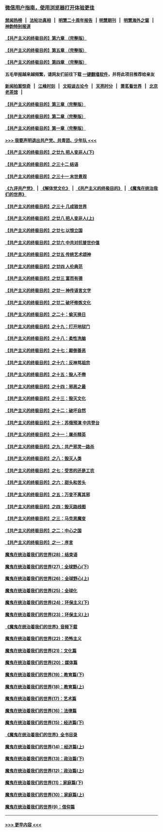 ### [微信用户指南，使用浏览器打开体验更佳](https://github.com/gfw-breaker/banned-news1/blob/master/indexes/wechat-guide.md?t=0)
#### [禁闻热榜](热点新闻.md?t=0)  &nbsp;&nbsp;|&nbsp;&nbsp; [法轮功真相](https://github.com/gfw-breaker/truth/blob/master/README.md?t=0) &nbsp;&nbsp;|&nbsp;&nbsp; [明慧二十周年报告](https://github.com/gfw-breaker/mh-reports/blob/master/README.md?t=0) &nbsp;&nbsp;|&nbsp;&nbsp;[明慧期刊](https://github.com/gfw-breaker/mh-qikan) &nbsp;&nbsp;|&nbsp;&nbsp; [明慧海外之窗](https://github.com/gfw-breaker/mh-news/blob/master/README.md?t=0) &nbsp;&nbsp;|&nbsp;&nbsp; [神韵特别报道](https://github.com/gfw-breaker/mh-news/blob/master/shenyun.md?t=0)
#### [【共产主义的终极目的】第六章 （完整版）](../pages/nsc422/n11428913.md?t=02122333) 
#### [【共产主义的终极目的】第五章 （完整版）](../pages/nsc422/n11428912.md?t=02122333) 
#### [【共产主义的终极目的】第四章 （完整版）](../pages/nsc422/n11428907.md?t=02122333) 
#### 五毛举报越来越频繁，请网友们前往下载 [一键翻墙软件](https://github.com/gfw-breaker/ssr-accounts)，并将此项目推荐给亲友
#### [新闻拍案惊奇](https://github.com/gfw-breaker/banned-news1/blob/master/pages/link4.md) &nbsp;&nbsp;|&nbsp;&nbsp; [江峰时刻](https://github.com/gfw-breaker/banned-news1/blob/master/pages/link4.md) &nbsp;&nbsp;|&nbsp;&nbsp; [文昭谈古论今](https://github.com/gfw-breaker/banned-news1/blob/master/pages/link4.md) &nbsp;&nbsp;|&nbsp;&nbsp; [天亮时分](https://github.com/gfw-breaker/banned-news1/blob/master/pages/link4.md) &nbsp;&nbsp;|&nbsp;&nbsp; [萧茗看世界](https://github.com/gfw-breaker/banned-news1/blob/master/pages/link4.md) &nbsp;&nbsp;|&nbsp;&nbsp; [北京老茶馆](https://github.com/gfw-breaker/banned-news1/blob/master/pages/link4.md) &nbsp;&nbsp;|&nbsp;&nbsp; 
#### [【共产主义的终极目的】第三章（完整版）](../pages/nsc422/n11428848.md?t=02122333) 
#### [【共产主义的终极目的】第二章（完整版）](../pages/nsc422/n11428831.md?t=02122333) 
#### [【共产主义的终极目的】第一章（完整版）](../pages/nsc422/n11417651.md?t=02122333) 
#### [>>> 我要声明退出共产党、共青团、少年队 <<<](https://github.com/begood0513/goodnews/blob/master/quit/letter.md) 
#### [【共产主义的终极目的】之廿九 把人变非人(下)](../pages/nsc422/n11344140.md?t=02122333) 
#### [【共产主义的终极目的】之三十二 结语](../pages/nsc422/n11360535.md?t=02122333) 
#### [【共产主义的终极目的】之三十一 末世景观](../pages/nsc422/n11351129.md?t=02122333) 
#### [《九评共产党》](https://github.com/begood0513/9ping.md/blob/master/README.md) &nbsp;|&nbsp; [《解体党文化》](../../../../jtdwh.md/blob/master/README.md)  &nbsp;|&nbsp; [《共产主义的终极目的》](../../../../gczydzjmd.md/blob/master/README.md) &nbsp;|&nbsp; [《魔鬼在统治我们的世界》](../../../../mgztzwmdsj.md/blob/master/README.md) 
#### [【共产主义的终极目的】之三十 几成狼世界](../pages/nsc422/n11348280.md?t=02122333) 
#### [【共产主义的终极目的】之廿八 把人变非人(上)](../pages/nsc422/n11340492.md?t=02122333) 
#### [【共产主义的终极目的】之廿七 以恨立国](../pages/nsc422/n11336944.md?t=02122333) 
#### [【共产主义的终极目的】之廿六 中共对抗普世价值](../pages/nsc422/n11324785.md?t=02122333) 
#### [【共产主义的终极目的】之廿五 传统艺术颂神](../pages/nsc422/n11296396.md?t=02122333) 
#### [【共产主义的终极目的】之廿四 人伦典范](../pages/nsc422/n11296397.md?t=02122333) 
#### [【共产主义的终极目的】之廿三 富而有德](../pages/nsc422/n11283598.md?t=02122333) 
#### [【共产主义的终极目的】之廿一 神传语言文字](../pages/nsc422/n11263265.md?t=02122333) 
#### [【共产主义的终极目的】之廿二 破坏修炼文化](../pages/nsc422/n11245728.md?t=02122333) 
#### [【共产主义的终极目的】之二十：偷天换日](../pages/nsc422/n11238846.md?t=02122333) 
#### [【共产主义的终极目的】之十九：打开地狱门](../pages/nsc422/n11206376.md?t=02122333) 
#### [【共产主义的终极目的】之十八：柔性洗脑](../pages/nsc422/n11199994.md?t=02122333) 
#### [【共产主义的终极目的】之十七：颠倒善恶](../pages/nsc422/n11179782.md?t=02122333) 
#### [【共产主义的终极目的】之十六：反神骂祖宗](../pages/nsc422/n11166798.md?t=02122333) 
#### [【共产主义的终极目的】之十五：毁人不倦](../pages/nsc422/n11166792.md?t=02122333) 
#### [【共产主义的终极目的】之十四：邪恶之最](../pages/nsc422/n11150249.md?t=02122333) 
#### [【共产主义的终极目的】之十三：毁灭文化](../pages/nsc422/n11135227.md?t=02122333) 
#### [【共产主义的终极目的】之十二：破坏自然](../pages/nsc422/n11135214.md?t=02122333) 
#### [【共产主义的终极目的】之十：苏俄预演 中共登台](../pages/nsc422/n11118424.md?t=02122333) 
#### [【共产主义的终极目的】之十一：屠杀精英](../pages/nsc422/n11118442.md?t=02122333) 
#### [【共产主义的终极目的】之九：共产邪灵一路杀](../pages/nsc422/n11114139.md?t=02122333) 
#### [【共产主义的终极目的】之八：毁灭人类](../pages/nsc422/n11108503.md?t=02122333) 
#### [【共产主义的终极目的】之七：受苦的还是工农](../pages/nsc422/n11101809.md?t=02122333) 
#### [【共产主义的终极目的】之六：甜头和苦头](../pages/nsc422/n11096971.md?t=02122333) 
#### [【共产主义的终极目的】之五：万变不离其邪](../pages/nsc422/n11091285.md?t=02122333) 
#### [【共产主义的终极目的】之四：毁灭路线图](../pages/nsc422/n11086284.md?t=02122333) 
#### [【共产主义的终极目的】之三：马克思魔变](../pages/nsc422/n11061941.md?t=02122333) 
#### [【共产主义的终极目的】之二：中心之国](../pages/nsc422/n11047728.md?t=02122333) 
#### [【共产主义的终极目的】之一：序言](../pages/nsc422/n11086077.md?t=02122333) 
#### [魔鬼在统治着我们的世界(28)：结束语](../pages/nsc422/n10936246.md?t=02122333) 
#### [魔鬼在统治着我们的世界(27)：全球野心(下)](../pages/nsc422/n10928319.md?t=02122333) 
#### [魔鬼在统治着我们的世界(26)：全球野心(上)](../pages/nsc422/n10900318.md?t=02122333) 
#### [魔鬼在统治着我们的世界(25)：全球化](../pages/nsc422/n10788205.md?t=02122333) 
#### [魔鬼在统治着我们的世界(24)：环保主义(下)](../pages/nsc422/n10695307.md?t=02122333) 
#### [魔鬼在统治着我们的世界(23)：环保主义(上)](../pages/nsc422/n10688613.md?t=02122333) 
#### [《魔鬼在统治着我们的世界》音频下载](../pages/nsc422/n10635553.md?t=02122333) 
#### [魔鬼在统治着我们的世界(22)：恐怖主义](../pages/nsc422/n10614727.md?t=02122333) 
#### [魔鬼在统治着我们的世界(21)：文化篇](../pages/nsc422/n10597706.md?t=02122333) 
#### [魔鬼在统治着我们的世界(20)：媒体篇](../pages/nsc422/n10586579.md?t=02122333) 
#### [魔鬼在统治着我们的世界(19)：教育篇(下)](../pages/nsc422/n10564808.md?t=02122333) 
#### [魔鬼在统治着我们的世界(18)：教育篇(上)](../pages/nsc422/n10526970.md?t=02122333) 
#### [魔鬼在统治着我们的世界(17)：艺术篇](../pages/nsc422/n10499093.md?t=02122333) 
#### [魔鬼在统治着我们的世界(16)：法律篇](../pages/nsc422/n10485969.md?t=02122333) 
#### [魔鬼在统治着我们的世界(15)：经济篇(下)](../pages/nsc422/n10469975.md?t=02122333) 
#### [《魔鬼在统治着我们的世界》全书目录](../pages/nsc422/n10464261.md?t=02122333) 
#### [魔鬼在统治着我们的世界(14)：经济篇(上)](../pages/nsc422/n10457370.md?t=02122333) 
#### [魔鬼在统治着我们的世界(13)：政治篇(下)](../pages/nsc422/n10448270.md?t=02122333) 
#### [魔鬼在统治着我们的世界(12)：政治篇(上)](../pages/nsc422/n10444576.md?t=02122333) 
#### [魔鬼在统治着我们的世界(11)：家庭篇(下)](../pages/nsc422/n10440961.md?t=02122333) 
#### [魔鬼在统治着我们的世界(10)：家庭篇(上)](../pages/nsc422/n10435448.md?t=02122333) 
#### [魔鬼在统治着我们的世界(9)：信仰篇](../pages/nsc422/n10432159.md?t=02122333) 

----
#### [ >>> 更早内容 <<< ](../indexes/nsc422-earlier.md)

